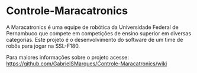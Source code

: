 # Controle-Maracatronics
A Maracatronics é uma equipe de robótica da Universidade Federal de Pernambuco que compete em competições de ensino superior em diversas categorias. Este projeto é o desenvolvimento do software de um time de robôs para jogar na SSL-F180.

Para maiores informações sobre o projeto acesse: https://github.com/GabrielSMarques/Controle-Maracatronics/wiki
